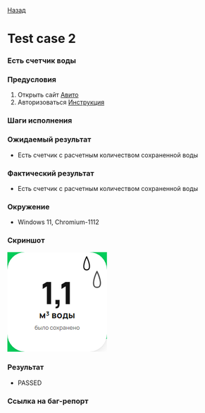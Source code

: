 [Назад](../TESTCASES.md) 

# Test case 2

### Есть счетчик воды

### Предусловия


1. Открыть сайт [Авито](https://www.avito.ru/avito-care/eco-impact)    
2. Авторизоваться  [Инструкция](../autotests/README.md)    

### Шаги исполнения

### Ожидаемый результат
* Есть счетчик с расчетным количеством сохраненной воды  

### Фактический результат
* Есть счетчик с расчетным количеством сохраненной воды  


### Окружение
* Windows 11, Chromium-1112   
  
### Скриншот
![screenshot-2](../output/tc-2-water.png)    

### Результат
* PASSED  

### Ссылка на баг-репорт


